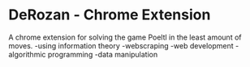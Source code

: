 # DeRozan - Chrome Extension
A chrome extension for solving the game Poeltl in the least amount of moves.
-using information theory
-webscraping
-web development
-algorithmic programming
-data manipulation
